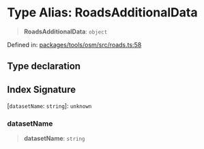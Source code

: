 # Type Alias: RoadsAdditionalData

> **RoadsAdditionalData**: `object`

Defined in: [packages/tools/osm/src/roads.ts:58](https://github.com/GeoDaCenter/openassistant/blob/28e38a23cf528ccfe10391135d12fba8d3e385da/packages/tools/osm/src/roads.ts#L58)

## Type declaration

## Index Signature

\[`datasetName`: `string`\]: `unknown`

### datasetName

> **datasetName**: `string`

